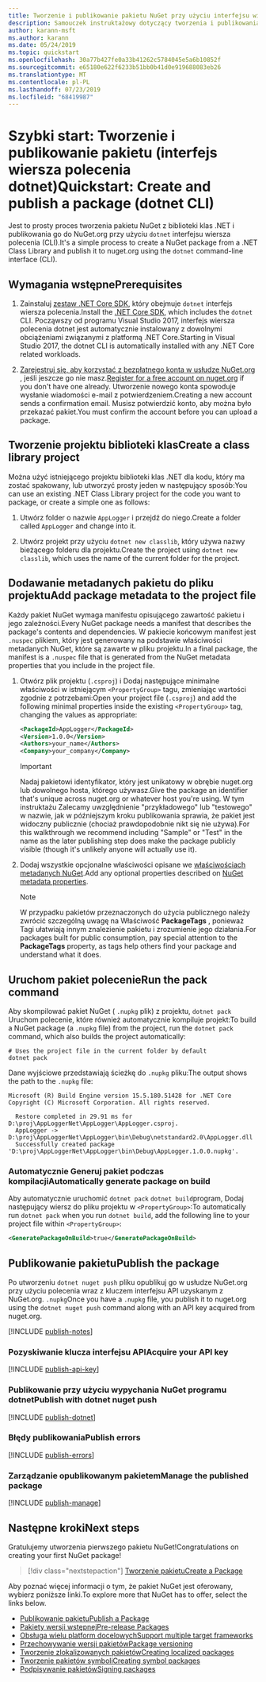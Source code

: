 ```yaml
---
title: Tworzenie i publikowanie pakietu NuGet przy użyciu interfejsu wiersza polecenia dotnet
description: Samouczek instruktażowy dotyczący tworzenia i publikowania pakietu NuGet przy użyciu interfejs wiersza polecenia platformy .NET Core, dotnet.
author: karann-msft
ms.author: karann
ms.date: 05/24/2019
ms.topic: quickstart
ms.openlocfilehash: 30a77b427fe0a33b41262c5784045e5a6b10852f
ms.sourcegitcommit: e65180e622f6233b51bb0b41d0e919688083eb26
ms.translationtype: MT
ms.contentlocale: pl-PL
ms.lasthandoff: 07/23/2019
ms.locfileid: "68419987"
---
```

# <a name="quickstart-create-and-publish-a-package-dotnet-cli"></a><span data-ttu-id="d11f5-103">Szybki start: Tworzenie i publikowanie pakietu (interfejs wiersza polecenia dotnet)</span><span class="sxs-lookup"><span data-stu-id="d11f5-103">Quickstart: Create and publish a package (dotnet CLI)</span></span>

<span data-ttu-id="d11f5-104">Jest to prosty proces tworzenia pakietu NuGet z biblioteki klas .NET i publikowania go do NuGet.org przy użyciu `dotnet` interfejsu wiersza polecenia (CLI).</span><span class="sxs-lookup"><span data-stu-id="d11f5-104">It's a simple process to create a NuGet package from a .NET Class Library and publish it to nuget.org using the `dotnet` command-line interface (CLI).</span></span>

## <a name="prerequisites"></a><span data-ttu-id="d11f5-105">Wymagania wstępne</span><span class="sxs-lookup"><span data-stu-id="d11f5-105">Prerequisites</span></span>

1. <span data-ttu-id="d11f5-106">Zainstaluj [zestaw .NET Core SDK](https://www.microsoft.com/net/download/), który obejmuje `dotnet` interfejs wiersza polecenia.</span><span class="sxs-lookup"><span data-stu-id="d11f5-106">Install the [.NET Core SDK](https://www.microsoft.com/net/download/), which includes the `dotnet` CLI.</span></span> <span data-ttu-id="d11f5-107">Począwszy od programu Visual Studio 2017, interfejs wiersza polecenia dotnet jest automatycznie instalowany z dowolnymi obciążeniami związanymi z platformą .NET Core.</span><span class="sxs-lookup"><span data-stu-id="d11f5-107">Starting in Visual Studio 2017, the dotnet CLI is automatically installed with any .NET Core related workloads.</span></span>

1. <span data-ttu-id="d11f5-108">[Zarejestruj się, aby korzystać z bezpłatnego konta w usłudze NuGet.org](https://www.nuget.org/users/account/LogOn?returnUrl=%2F) , jeśli jeszcze go nie masz.</span><span class="sxs-lookup"><span data-stu-id="d11f5-108">[Register for a free account on nuget.org](https://www.nuget.org/users/account/LogOn?returnUrl=%2F) if you don't have one already.</span></span> <span data-ttu-id="d11f5-109">Utworzenie nowego konta spowoduje wysłanie wiadomości e-mail z potwierdzeniem.</span><span class="sxs-lookup"><span data-stu-id="d11f5-109">Creating a new account sends a confirmation email.</span></span> <span data-ttu-id="d11f5-110">Musisz potwierdzić konto, aby można było przekazać pakiet.</span><span class="sxs-lookup"><span data-stu-id="d11f5-110">You must confirm the account before you can upload a package.</span></span>

## <a name="create-a-class-library-project"></a><span data-ttu-id="d11f5-111">Tworzenie projektu biblioteki klas</span><span class="sxs-lookup"><span data-stu-id="d11f5-111">Create a class library project</span></span>

<span data-ttu-id="d11f5-112">Można użyć istniejącego projektu biblioteki klas .NET dla kodu, który ma zostać spakowany, lub utworzyć prosty jeden w następujący sposób:</span><span class="sxs-lookup"><span data-stu-id="d11f5-112">You can use an existing .NET Class Library project for the code you want to package, or create a simple one as follows:</span></span>

1. <span data-ttu-id="d11f5-113">Utwórz folder o nazwie `AppLogger` i przejdź do niego.</span><span class="sxs-lookup"><span data-stu-id="d11f5-113">Create a folder called `AppLogger` and change into it.</span></span>

1. <span data-ttu-id="d11f5-114">Utwórz projekt przy użyciu `dotnet new classlib`, który używa nazwy bieżącego folderu dla projektu.</span><span class="sxs-lookup"><span data-stu-id="d11f5-114">Create the project using `dotnet new classlib`, which uses the name of the current folder for the project.</span></span>

## <a name="add-package-metadata-to-the-project-file"></a><span data-ttu-id="d11f5-115">Dodawanie metadanych pakietu do pliku projektu</span><span class="sxs-lookup"><span data-stu-id="d11f5-115">Add package metadata to the project file</span></span>

<span data-ttu-id="d11f5-116">Każdy pakiet NuGet wymaga manifestu opisującego zawartość pakietu i jego zależności.</span><span class="sxs-lookup"><span data-stu-id="d11f5-116">Every NuGet package needs a manifest that describes the package's contents and dependencies.</span></span> <span data-ttu-id="d11f5-117">W pakiecie końcowym manifest jest `.nuspec` plikiem, który jest generowany na podstawie właściwości metadanych NuGet, które są zawarte w pliku projektu.</span><span class="sxs-lookup"><span data-stu-id="d11f5-117">In a final package, the manifest is a `.nuspec` file that is generated from the NuGet metadata properties that you include in the project file.</span></span>

1. <span data-ttu-id="d11f5-118">Otwórz plik projektu (`.csproj`) i Dodaj następujące minimalne właściwości w istniejącym `<PropertyGroup>` tagu, zmieniając wartości zgodnie z potrzebami:</span><span class="sxs-lookup"><span data-stu-id="d11f5-118">Open your project file (`.csproj`) and add the following minimal properties inside the existing `<PropertyGroup>` tag, changing the values as appropriate:</span></span>

    ```xml
    <PackageId>AppLogger</PackageId>
    <Version>1.0.0</Version>
    <Authors>your_name</Authors>
    <Company>your_company</Company>
    ```

    > [!Important]
    > <span data-ttu-id="d11f5-119">Nadaj pakietowi identyfikator, który jest unikatowy w obrębie nuget.org lub dowolnego hosta, którego używasz.</span><span class="sxs-lookup"><span data-stu-id="d11f5-119">Give the package an identifier that's unique across nuget.org or whatever host you're using.</span></span> <span data-ttu-id="d11f5-120">W tym instruktażu Zalecamy uwzględnienie "przykładowego" lub "testowego" w nazwie, jak w późniejszym kroku publikowania sprawia, że pakiet jest widoczny publicznie (chociaż prawdopodobnie nikt się nie używa).</span><span class="sxs-lookup"><span data-stu-id="d11f5-120">For this walkthrough we recommend including "Sample" or "Test" in the name as the later publishing step does make the package publicly visible (though it's unlikely anyone will actually use it).</span></span>

1. <span data-ttu-id="d11f5-121">Dodaj wszystkie opcjonalne właściwości opisane we [właściwościach metadanych NuGet](/dotnet/core/tools/csproj#nuget-metadata-properties).</span><span class="sxs-lookup"><span data-stu-id="d11f5-121">Add any optional properties described on [NuGet metadata properties](/dotnet/core/tools/csproj#nuget-metadata-properties).</span></span>

    > [!Note]
    > <span data-ttu-id="d11f5-122">W przypadku pakietów przeznaczonych do użycia publicznego należy zwrócić szczególną uwagę na Właściwość **PackageTags** , ponieważ Tagi ułatwiają innym znalezienie pakietu i zrozumienie jego działania.</span><span class="sxs-lookup"><span data-stu-id="d11f5-122">For packages built for public consumption, pay special attention to the **PackageTags** property, as tags help others find your package and understand what it does.</span></span>

## <a name="run-the-pack-command"></a><span data-ttu-id="d11f5-123">Uruchom pakiet polecenie</span><span class="sxs-lookup"><span data-stu-id="d11f5-123">Run the pack command</span></span>

<span data-ttu-id="d11f5-124">Aby skompilować pakiet NuGet ( `.nupkg` plik) z projektu, `dotnet pack` Uruchom polecenie, które również automatycznie kompiluje projekt:</span><span class="sxs-lookup"><span data-stu-id="d11f5-124">To build a NuGet package (a `.nupkg` file) from the project, run the `dotnet pack` command, which also builds the project automatically:</span></span>

```cli
# Uses the project file in the current folder by default
dotnet pack
```

<span data-ttu-id="d11f5-125">Dane wyjściowe przedstawiają ścieżkę do `.nupkg` pliku:</span><span class="sxs-lookup"><span data-stu-id="d11f5-125">The output shows the path to the `.nupkg` file:</span></span>

```output
Microsoft (R) Build Engine version 15.5.180.51428 for .NET Core
Copyright (C) Microsoft Corporation. All rights reserved.

  Restore completed in 29.91 ms for D:\proj\AppLoggerNet\AppLogger\AppLogger.csproj.
  AppLogger -> D:\proj\AppLoggerNet\AppLogger\bin\Debug\netstandard2.0\AppLogger.dll
  Successfully created package 'D:\proj\AppLoggerNet\AppLogger\bin\Debug\AppLogger.1.0.0.nupkg'.
```

### <a name="automatically-generate-package-on-build"></a><span data-ttu-id="d11f5-126">Automatycznie Generuj pakiet podczas kompilacji</span><span class="sxs-lookup"><span data-stu-id="d11f5-126">Automatically generate package on build</span></span>

<span data-ttu-id="d11f5-127">Aby automatycznie uruchomić `dotnet pack` `dotnet build`program, Dodaj następujący wiersz do pliku projektu w `<PropertyGroup>`:</span><span class="sxs-lookup"><span data-stu-id="d11f5-127">To automatically run `dotnet pack` when you run `dotnet build`, add the following line to your project file within `<PropertyGroup>`:</span></span>

```xml
<GeneratePackageOnBuild>true</GeneratePackageOnBuild>
```

## <a name="publish-the-package"></a><span data-ttu-id="d11f5-128">Publikowanie pakietu</span><span class="sxs-lookup"><span data-stu-id="d11f5-128">Publish the package</span></span>

<span data-ttu-id="d11f5-129">Po utworzeniu `dotnet nuget push` pliku opublikuj go w usłudze NuGet.org przy użyciu polecenia wraz z kluczem interfejsu API uzyskanym z NuGet.org. `.nupkg`</span><span class="sxs-lookup"><span data-stu-id="d11f5-129">Once you have a `.nupkg` file, you publish it to nuget.org using the `dotnet nuget push` command along with an API key acquired from nuget.org.</span></span>

[!INCLUDE [publish-notes](includes/publish-notes.md)]

### <a name="acquire-your-api-key"></a><span data-ttu-id="d11f5-130">Pozyskiwanie klucza interfejsu API</span><span class="sxs-lookup"><span data-stu-id="d11f5-130">Acquire your API key</span></span>

[!INCLUDE [publish-api-key](includes/publish-api-key.md)]

### <a name="publish-with-dotnet-nuget-push"></a><span data-ttu-id="d11f5-131">Publikowanie przy użyciu wypychania NuGet programu dotnet</span><span class="sxs-lookup"><span data-stu-id="d11f5-131">Publish with dotnet nuget push</span></span>

[!INCLUDE [publish-dotnet](includes/publish-dotnet.md)]

### <a name="publish-errors"></a><span data-ttu-id="d11f5-132">Błędy publikowania</span><span class="sxs-lookup"><span data-stu-id="d11f5-132">Publish errors</span></span>

[!INCLUDE [publish-errors](includes/publish-errors.md)]

### <a name="manage-the-published-package"></a><span data-ttu-id="d11f5-133">Zarządzanie opublikowanym pakietem</span><span class="sxs-lookup"><span data-stu-id="d11f5-133">Manage the published package</span></span>

[!INCLUDE [publish-manage](includes/publish-manage.md)]

## <a name="next-steps"></a><span data-ttu-id="d11f5-134">Następne kroki</span><span class="sxs-lookup"><span data-stu-id="d11f5-134">Next steps</span></span>

<span data-ttu-id="d11f5-135">Gratulujemy utworzenia pierwszego pakietu NuGet!</span><span class="sxs-lookup"><span data-stu-id="d11f5-135">Congratulations on creating your first NuGet package!</span></span>

> [!div class="nextstepaction"]
> [<span data-ttu-id="d11f5-136">Tworzenie pakietu</span><span class="sxs-lookup"><span data-stu-id="d11f5-136">Create a Package</span></span>](../create-packages/creating-a-package-dotnet-cli.md)

<span data-ttu-id="d11f5-137">Aby poznać więcej informacji o tym, że pakiet NuGet jest oferowany, wybierz poniższe linki.</span><span class="sxs-lookup"><span data-stu-id="d11f5-137">To explore more that NuGet has to offer, select the links below.</span></span>

- [<span data-ttu-id="d11f5-138">Publikowanie pakietu</span><span class="sxs-lookup"><span data-stu-id="d11f5-138">Publish a Package</span></span>](../nuget-org/publish-a-package.md)
- [<span data-ttu-id="d11f5-139">Pakiety wersji wstępnej</span><span class="sxs-lookup"><span data-stu-id="d11f5-139">Pre-release Packages</span></span>](../create-packages/Prerelease-Packages.md)
- [<span data-ttu-id="d11f5-140">Obsługa wielu platform docelowych</span><span class="sxs-lookup"><span data-stu-id="d11f5-140">Support multiple target frameworks</span></span>](../create-packages/multiple-target-frameworks-project-file.md)
- [<span data-ttu-id="d11f5-141">Przechowywanie wersji pakietów</span><span class="sxs-lookup"><span data-stu-id="d11f5-141">Package versioning</span></span>](../reference/package-versioning.md)
- [<span data-ttu-id="d11f5-142">Tworzenie zlokalizowanych pakietów</span><span class="sxs-lookup"><span data-stu-id="d11f5-142">Creating localized packages</span></span>](../create-packages/creating-localized-packages.md)
- [<span data-ttu-id="d11f5-143">Tworzenie pakietów symboli</span><span class="sxs-lookup"><span data-stu-id="d11f5-143">Creating symbol packages</span></span>](../create-packages/symbol-packages-snupkg.md)
- [<span data-ttu-id="d11f5-144">Podpisywanie pakietów</span><span class="sxs-lookup"><span data-stu-id="d11f5-144">Signing packages</span></span>](../create-packages/Sign-a-package.md)
